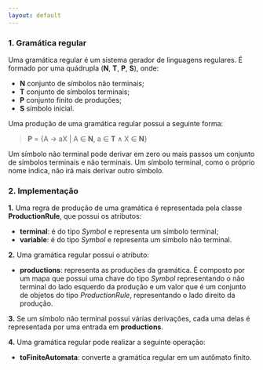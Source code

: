 ```yaml
---
layout: default
---
```


### 1. Gramática regular

Uma gramática regular é um sistema gerador de linguagens regulares. É formado por uma quádrupla (**N**, **T**, **P**, **S**), onde:

- **N** conjunto de símbolos não terminais;
- **T** conjunto de símbolos terminais;
- **P** conjunto finito de produções;
- **S** símbolo inicial.

Uma produção de uma gramática regular possui a seguinte forma:

> **P** = {A → aX \| A ∈ **N**, a ∈ **T** ∧ X ∈ **N**} 

Um símbolo não terminal pode derivar em zero ou mais passos um conjunto de símbolos terminais e não terminais.
Um símbolo terminal, como o próprio nome indica, não irá mais derivar outro símbolo.


### 2. Implementação

**1.** Uma regra de produção de uma gramática é representada pela classe **ProductionRule**, que possui os atributos:

- **terminal**: é do tipo *Symbol* e representa um símbolo terminal;
- **variable**: é do tipo *Symbol* e representa um símbolo não terminal. 

**2.** Uma gramática regular possui o atributo:

- **productions**: representa as produções da gramática. É composto por um mapa que possui uma chave do tipo *Symbol* representando o não terminal do lado esquerdo da produção e um valor que é um conjunto de objetos do tipo *ProductionRule*, representando o lado direito da produção.

**3.** Se um símbolo não terminal possui várias derivações, cada uma delas é representada por uma entrada em **productions**.

**4.** Uma gramática regular pode realizar a seguinte operação:

- **toFiniteAutomata**: converte a gramática regular em um autômato finito.